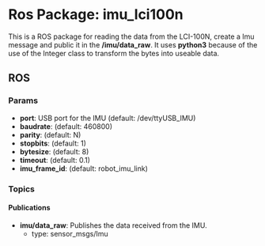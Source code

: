 # Ros Package: imu_lci100n
This is a ROS package for reading the data from the LCI-100N, create a Imu message and public it in the **/imu/data_raw**.
It uses **python3** because of the use of the Integer class to transform the bytes into useable data.

## ROS

### Params

-  **port**: USB port for the IMU (default: /dev/ttyUSB_IMU)
-  **baudrate**: (default: 460800)
-  **parity**: (default: N)
-  **stopbits**: (default: 1)
-  **bytesize**: (default: 8)
-  **timeout**: (default: 0.1)
-  **imu_frame_id**: (default: robot_imu_link)

### Topics

#### Publications

- **imu/data_raw**: Publishes the data received from the IMU.
  - type: sensor_msgs/Imu
